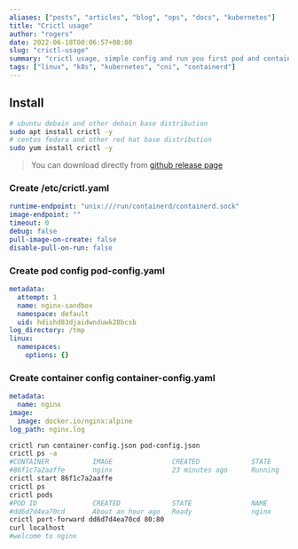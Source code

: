 ```yaml
---
aliases: ["posts", "articles", "blog", "ops", "docs", "kubernetes"]
title: "Crictl usage"
author: "rogers"
date: 2022-06-18T00:06:57+08:00
slug: "crictl-usage"
summary: "crictl usage, simple config and run you first pod and container"
tags: ["linux", "k8s", "kubernetes", "cni", "containerd"]
---
```


## Install

```bash
# ubuntu debain and other debain base distribution
sudo apt install crictl -y
# centos fedora and other red hat base distribution
sudo yum install crictl -y
```

> You can download directly from [github release page](https://github.com/kubernetes-sigs/cri-tools/releases/)

### Create /etc/crictl.yaml

```yaml
runtime-endpoint: "unix:///run/containerd/containerd.sock"
image-endpoint: ""
timeout: 0
debug: false
pull-image-on-create: false
disable-pull-on-run: false
```

### Create pod config pod-config.yaml

```yaml
metadata:
  attempt: 1
  name: nginx-sandbox
  namespace: default
  uid: hdishd83djaidwnduwk28bcsb
log_directory: /tmp
linux:
  namespaces:
    options: {}
```

### Create container config container-config.yaml

```yaml
metadata:
  name: nginx
image:
  image: docker.io/nginx:alpine
log_path: nginx.log
```

```bash
crictl run container-config.json pod-config.json
crictl ps -a
#CONTAINER           IMAGE               CREATED             STATE               NAME                ATTEMPT             POD ID              POD
#86f1c7a2aaffe       nginx               23 minutes ago      Running             nginx               0                   dd6d7d4ea70cd       unknown
crictl start 86f1c7a2aaffe
crictl ps
crictl pods
#POD ID              CREATED             STATE               NAME                NAMESPACE           ATTEMPT             RUNTIME
#dd6d7d4ea70cd       About an hour ago   Ready               nginx               default             1                   (default)
crictl port-forward dd6d7d4ea70cd 80:80
curl localhost
#welcome to nginx
```
